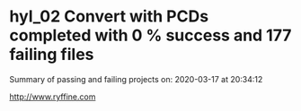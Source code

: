 # hyl_02 Convert with PCDs completed with 0 % success and 177 failing files

Summary of passing and failing projects on: 2020-03-17 at 20:34:12

http://www.ryffine.com
